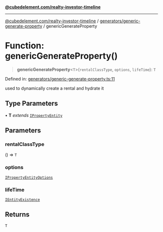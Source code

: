 [**@cubedelement.com/realty-investor-timeline**](../../../index.md)

---

[@cubedelement.com/realty-investor-timeline](../../../modules.md) / [generators/generic-generate-property](../index.md) / genericGenerateProperty

# Function: genericGenerateProperty()

> **genericGenerateProperty**\<`T`\>(`rentalClassType`, `options`, `lifeTime`): `T`

Defined in: [generators/generic-generate-property.ts:11](https://github.com/kvernon/realty-investor-timeline/blob/c7446a8a5576468ac5874a2dd8323180fa97a55b/src/generators/generic-generate-property.ts#L11)

used to dynamically create a rental and hydrate it

## Type Parameters

• **T** _extends_ [`IPropertyEntity`](../../../properties/i-property-entity/interfaces/IPropertyEntity.md)

## Parameters

### rentalClassType

() => `T`

### options

[`IPropertyEntityOptions`](../../i-property-entity-options/interfaces/IPropertyEntityOptions.md)

### lifeTime

[`IEntityExistence`](../../../properties/i-entity-existence/interfaces/IEntityExistence.md)

## Returns

`T`
